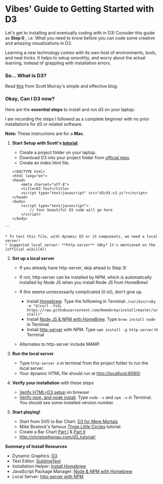 # Vibes' Guide to Getting Started with D3
Let's get to installing and eventually coding with in D3! Consider this guide as **Step 0** , i.e.  What you need to know before you can code some creative and amazing visualizations in D3.

Learning a new technology comes with its own host of environments, tools, and neat tricks. It helps to setup smoothly, and worry about the actual learning, instead of grappling with installation errors.
 
### So... What is D3?
Read [this][align1] from Scott Murray's simple and effective blog.

### Okay, Can I D3 now?

Here are the **essential steps** to install and run d3 on your laptop:

I am recording the steps I followed as a complete beginner with no prior installations for d3 or related software. 

**Note:** These instructions are for a **Mac**.

1. **Start Setup with Scott's [tutorial][align2]**.
	* Create a project folder on your laptop.
	* Download D3 into your project folder from [official repo][3].
	* Create an index.html file.
	
	```
	<!DOCTYPE html>
	<html lang="en">
    <head>
        <meta charset="utf-8">
        <title>D3 Test</title>
        <script type="text/javascript" src="d3/d3.v3.js"></script>
    </head>
    <body>
        <script type="text/javascript">
            // Your beautiful D3 code will go here
        </script>
    </body>
</html>
```


	* To test this file, with dynamic D3 or JS components, we need a local server!
	* Suggested local server: **http-server** (Why? It's mentioned on the [official wiki][4])

2. **Set up a local server**

	* If you already have http-server, skip ahead to Step 3! 
	* If not, http-server can be installed by NPM, which is automatically installed by Node JS when you install Node JS from HomeBrew! 
	* If this seems unnecessarily complicated (it is!), don't give up. 

		* Install [Homebrew][5]. Type the folllowing in Terminal. `/usr/bin/ruby -e "$(curl -fsSL https://raw.githubusercontent.com/Homebrew/install/master/install)"`
		* Install [Node JS & NPM with HomeBrew][6]. Type `brew install node` in Terminal.
		* Install [http-server][7] with NPM. Type `npm install -g http-server` in Terminal

	* Alternates to http-server include MAMP.
	
3. **Run the local server**
   * Type `http-server &` in terminal from the project folder to run the local server.
   * Your dynamic HTML file should run at [http://localhost:8080/](http://localhost:8080/)

4. **Verify your installation** with these steps

	* [Verify HTML+D3 setup][8]  on browser
	* [Verify npm, and node install][6]. Type `node -v` and `npm -v` in Terminal. You should see some installed version number.

5. **Start playing!**	
	* Start from SVG to Bar Chart: [D3 for Mere Mortals][9]
	* Mike Bostock's famous [Three Little Circles][10] tutorial.
	* Create a Bar Chart [Part I][11] & [Part II][12]
	* http://christopheviau.com/d3_tutorial/




**Summary of Install Resources**

* Dynamic Graphics: [D3][3]
* Text Editor: [SublimeText][4]
* Installation Helper: [Install Homebrew][5]
* JavaScript Package Manager: [Node & NPM with Homebrew][6]
* Local Server: [http-server with NPM][7]

<!--Setup Tutorials-->
[align1]: http://alignedleft.com/tutorials/d3/fundamentals
[align2]: http://alignedleft.com/tutorials/d3/setup
<!--Official D3 Resources-->
[3]: https://github.com/d3/d3/releases
[4]: https://github.com/d3/d3/wiki
<!--Installation Help-->
[5]: https://brew.sh/
[6]: http://blog.teamtreehouse.com/install-node-js-npm-mac
[7]: https://www.npmjs.com/package/http-server 
[8]: https://www.dashingd3js.com/d3js-first-steps
<!--Basic D3 Tutorials-->
[9]: http://www.recursion.org/d3-for-mere-mortals/
[10]: https://bost.ocks.org/mike/circles/
[11]: https://bost.ocks.org/mike/bar/
[12]: https://bost.ocks.org/mike/bar/2/




